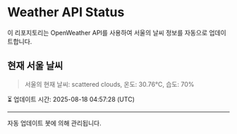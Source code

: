 
# Weather API Status

이 리포지토리는 OpenWeather API를 사용하여 서울의 날씨 정보를 자동으로 업데이트합니다.

## 현재 서울 날씨
> 서울의 현재 날씨: scattered clouds, 온도: 30.76°C, 습도: 70%

⏳ 업데이트 시간: 2025-08-18 04:57:28 (UTC)

---
자동 업데이트 봇에 의해 관리됩니다.
